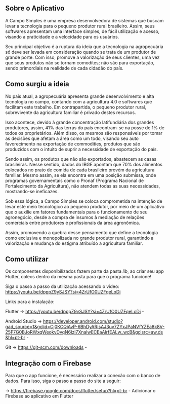 ## Sobre o Aplicativo
A Campo Simples é uma empresa desenvolvedora de sistemas que buscam levar a tecnologia para o pequeno produtor rural brasileiro. Assim, seus softwares apresentam uma interface simples, de fácil utilização e acesso, visando a praticidade e a velocidade para os usuários. 

Seu principal objetivo é a ruptura da ideia que a tecnologia na agropecuária só deve ser levada em consideração quando se trata de um produtor de grande porte. Com isso, promove a valorização de seus clientes, uma vez que seus produtos não se tornam comodites; não são para exportação, sendo primordiais na realidade de cada cidadão do país.

## Como surgiu a ideia
No país atual, a agropecuária apresenta grande desenvolvimento e alta tecnologia no campo, contando com a agricultura 4.0 e softwares que facilitam este trabalho. Em contrapartida, o pequeno produtor rural, sobrevivente da agricultura familiar é privado destes recursos.

Isso acontece, devido à grande concentração latifundiária dos grandes produtores, assim, 41% das terras do país encontram-se na posse de 1% de todos os proprietários. Além disso, os mesmos são responsáveis por tomar as decisões que afetam a área como um todo, visando seu auto favorecimento na exportação de commodities, produtos que são produzidos com o intuito de suprir a necessidade de exportação do país.

Sendo assim, os produtos que não são exportados, abastecem as casas brasileiras. Nesse sentido, dados do IBGE apontam que 70% dos alimentos colocados no prato de comida de cada brasileiro provém da agricultura familiar. 
Mesmo assim, se ela encontra em uma posição submissa, onde programas governamentais como o Pronaf (Programa Nacional de Fortalecimento da Agricultura), não atendem todas as suas necessidades, mostrando-se ineficazes.

Sob essa lógica, a Campo Simples se coloca comprometida na intenção de levar este meio tecnológico ao pequeno produtor, por meio de um aplicativo que o auxilie em fatores fundamentais para o funcionamento de seu agronegócio, desde a compra de insumos à mediação de relações comerciais entre produtores e profissionais da área agronômica.

Assim, promovendo a quebra desse pensamento que define a tecnologia como exclusiva e monopolizada no grande produtor rural, garantindo a valorização e mudança do estigma atribuído a agricultura familiar.


## Como utilizar
Os componentes disponibilizados fazem parte da pasta *lib*, ao criar seu app Flutter, coleos dentro da mesma pasta para que o programa funcione!

Siga o passo a passo da utilização acessando o vídeo: https://youtu.be/dpppZ9ySJSY?si=4ZrUfO0UZFqeLoDi

Links para a instalação: 

Flutter -> https://youtu.be/dpppZ9ySJSY?si=4ZrUfO0UZFqeLoDi - 

Android Studio -> https://developer.android.com/studio?gad_source=1&gclid=Cj0KCQiAvP-6BhDyARIsAJ3uv7ZYxJPaNVfYZEa8k8V-25F7G0BJoRWxqWeokvDvqN6Izl7XnalwECEaAlrfEALw_wcB&gclsrc=aw.ds&hl=pt-br - 

Git -> https://git-scm.com/downloads -


## Integração com o Firebase
Para que o app funcione, é necessário realizar a conexão com o banco de dados. Para isso, siga o passo a passo do site a seguir:

-> https://firebase.google.com/docs/flutter/setup?hl=pt-br - Adicionar o Firebase ao aplicativo em Flutter

